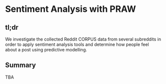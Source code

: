 # Sentiment Analysis with PRAW

## tl;dr
We investigate the collected Reddit CORPUS data from several subreddits in order to apply sentiment analysis tools and determine how people feel about a post using predictive modelling.

## Summary
TBA